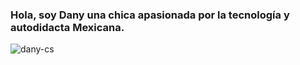 ### Hola, soy Dany una chica apasionada por la tecnología y autodidacta Mexicana.

![dany-cs](https://github-readme-stats.vercel.app/api?username=dany-cs&show_icons=true&theme=radical)

<!--
**dany-cs/dany-cs** is a ✨ _special_ ✨ repository because its `README.md` (this file) appears on your GitHub profile.

Here are some ideas to get you started:

- 🔭 I’m currently working on ...
- 🌱 I’m currently learning ...
- 👯 I’m looking to collaborate on ...
- 🤔 I’m looking for help with ...
- 💬 Ask me about ...
- 📫 How to reach me: ...
- 😄 Pronouns: ...
- ⚡ Fun fact: ...
-->
